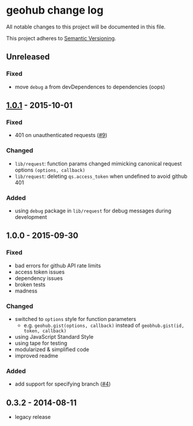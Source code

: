 # geohub change log

All notable changes to this project will be documented in this file.

This project adheres to [Semantic Versioning](http://semver.org/).

## Unreleased
### Fixed
* move `debug` a from devDependences to dependencies (oops)

## [1.0.1] - 2015-10-01
### Fixed
* 401 on unauthenticated requests ([#9](https://github.com/koopjs/geohub/issues/4))

### Changed
* `lib/request`: function params changed mimicking canonical request options `(options, callback)`
* `lib/request`: deleting `qs.access_token` when undefined to avoid github 401

### Added
* using `debug` package in `lib/request` for debug messages during development

## 1.0.0 - 2015-09-30
### Fixed
* bad errors for github API rate limits
* access token issues
* dependency issues
* broken tests
* madness

### Changed
* switched to `options` style for function parameters
  * e.g. `geohub.gist(options, callback)` instead of `geobhub.gist(id, token, callback)`
* using JavaScript Standard Style
* using tape for testing
* modularized & simplified code
* improved readme

### Added
* add support for specifying branch ([#4](https://github.com/koopjs/geohub/issues/4))

## 0.3.2 - 2014-08-11
* legacy release

[1.0.1]: https://github.com/koopjs/geohub/compare/v1.0.0...v1.0.1
